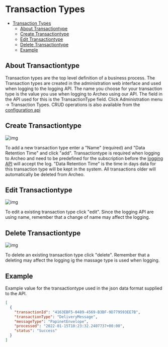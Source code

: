 # Transaction Types

- [Transaction Types](#transaction-types)
  - [About Transactiontype](#about-transactiontype)
  - [Create Transactiontype](#create-transactiontype)
  - [Edit Transactiontype](#edit-transactiontype)
  - [Delete Transactiontype](#delete-transactiontype)
  - [Example](#example)

## About Transactiontype

Transaction types are the top level definition of a business process. The Transaction types are created in the administration web interface and used when logging to the logging API. The name you choose for your transaction type is the value you use when logging to Archeo using our API. The field in the API used for this is the TransactionType field.
Click Administration menu → Transaction Types. CRUD operations is also available from the [configuration api](../../Archeo%20API/Archeo%20Configuration%20API.md)

## Create Transactiontype

![img](https://archeodocstorage.blob.core.windows.net/images/Configuration-TransactionType-New.png)

To add a new transaction type enter a "Name" (required) and "Data Retention Time" and click "add". Transactiontype is required when logging to Archeo and need to be predefined for the subscription before the [logging API](../Archeo%20API/Archeo%20Logging%20API.md)  will accept the log. "Data Retention Time" is the time in days data for this transaction type will be kept in the system. All transactions older will automatically be deleted from Archeo.

## Edit Transactiontype

![img](https://archeodocstorage.blob.core.windows.net/images/Configuration-Messagetype-Edit.png)

To edit a existing transaction type  click "edit". Since the logging API are using name, remember that a change of name may affect the logging.

## Delete Transactiontype

![img](https://archeodocstorage.blob.core.windows.net/images/Configuration-Messagetype-Delete.png)

To delete an existing transaction type  click "delete". Remember that a deleting may affect the logging ig the massage type is used when logging.

## Example

Example value for the transactiontype used in the json data format supplied to the API.

```json
[
  {
    "transactionId": "4163EBF5-0489-4569-B3BF-9D779593EE7B",
    "transactionType": "DeliveryMessage",
    "messageType": "PapinetEnvelope",   
    "processed": "2022-01-15T10:23:32.2407737+00:00",   
    "status": "Success"
  }
]
```
